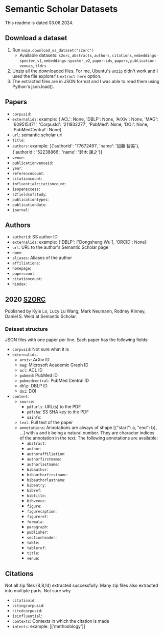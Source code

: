 # Semantic Scholar Datasets
This readme is dated 03.06.2024.  

## Download a dataset
1. Run `main.download_ss_dataset("s2orc")`
    - Available datasets: `s2orc`, `abstracts`, `authors`, `citations`, `embeddings-specter_v1`, `embeddings-specter_v2`, `paper-ids`, `papers`, `publication-venues`, `tldrs`
2. Unzip all the downloaded files. For me, Ubuntu's `unzip` didn't work and I used the file explorer's `extract here` option.
3. The extracted files are in JSON format and I was able to read them using Python's json.load().

## Papers
- `corpusid`:
- `externalids`: example: {'ACL': None, 'DBLP': None, 'ArXiv': None, 'MAG': '609515471', 'CorpusId': '211932277', 'PubMed': None, 'DOI': None, 'PubMedCentral': None}
- `url`: semantic scholar url
- `title`:
- `authors`: example: [{'authorId': '77672491', 'name': '加藤 智美'}, {'authorId': '52238866', 'name': '鈴木 康之'}]
- `venue`:
- `publicationvenueid`:
- `year`:
- `referencecount`:
- `citationcount`:
- `influentialcitationcount`:
- `isopenaccess`:
- `s2fieldsofstudy`:
- `publicationtypes`:
- `publicationdate`:
- `journal`:

## Authors
- `authorid`: SS author ID
- `externalids`: example: {'DBLP': ['Dongsheng Wu'], 'ORCID': None}
- `url`: URL to the author's Semantic Scholar page
- `name`: 
- `aliases`: Aliases of the author
- `affiliations`: 
- `homepage`: 
- `papercount`: 
- `citationcount`: 
- `hindex`: 

## 2020 [S2ORC](https://allenai.org/data/s2orc)
Published by Kyle Lo, Lucy Lu Wang, Mark Neumann, Rodney Kinney, Daniel S. Weld at Semantic Scholar.  


### Dataset structure
JSON files with one paper per line. Each paper has the following fields:
- `corpusid`: Not sure what it is
- `externalids`: 
    - `arxiv`: ArXiv ID
    - `mag`: Microsoft Academic Graph ID
    - `acl`: ACL ID
    - `pubmed`: PubMed ID
    - `pubmedcentral`: PubMed Central ID
    - `dblp`: DBLP ID
    - `doi`: DOI
- `content`:
    - `source`: 
        - `pdfurls`: URL(s) to the PDF
        - `pdfsha`: SS SHA key to the PDF
        - `oainfo`:
    - `text`: Full text of the paper
    - `annotations`: Annotations are always of shape [{"start": a, "end": b}, ...] with `a` and `b` being a natural number. They are character indices of the annotation in the text. The following annotations are available:
        - `abstract`: 
        - `author`: 
        - `authoraffiliation`: 
        - `authorfirstname`: 
        - `authorlastname`: 
        - `bibauthor`: 
        - `bibauthorfirstname`: 
        - `bibauthorlastname`: 
        - `bibentry`: 
        - `bibref`: 
        - `bibtitle`: 
        - `bibvenue`: 
        - `figure`: 
        - `figurecaption`: 
        - `figureref`: 
        - `formula`: 
        - `paragraph`: 
        - `publisher`: 
        - `sectionheader`: 
        - `table`: 
        - `tableref`: 
        - `title`: 
        - `venue`: 

## Citations
Not all zip files (4,8,14) extracted successfully. Many zip files also extracted into multiple parts. Not sure why
- `citationid`:
- `citingcorpusid`: 
- `citedcorpusid`: 
- `isinfluential`:
- `contexts`: Contexts in which the citation is made
- `intents`: example: [['methodology']]